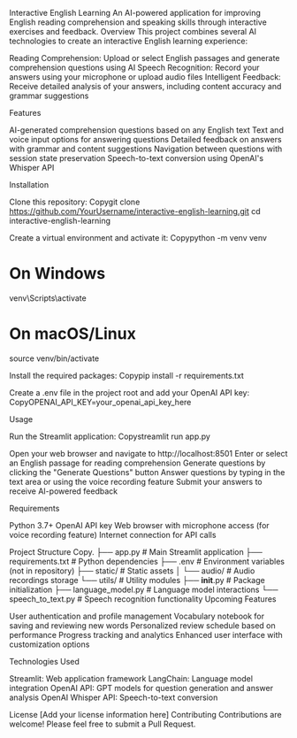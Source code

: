 Interactive English Learning
An AI-powered application for improving English reading comprehension and speaking skills through interactive exercises and feedback.
Overview
This project combines several AI technologies to create an interactive English learning experience:

Reading Comprehension: Upload or select English passages and generate comprehension questions using AI
Speech Recognition: Record your answers using your microphone or upload audio files
Intelligent Feedback: Receive detailed analysis of your answers, including content accuracy and grammar suggestions

Features

AI-generated comprehension questions based on any English text
Text and voice input options for answering questions
Detailed feedback on answers with grammar and content suggestions
Navigation between questions with session state preservation
Speech-to-text conversion using OpenAI's Whisper API

Installation

Clone this repository:
Copygit clone https://github.com/YourUsername/interactive-english-learning.git
cd interactive-english-learning

Create a virtual environment and activate it:
Copypython -m venv venv
# On Windows
venv\Scripts\activate
# On macOS/Linux
source venv/bin/activate

Install the required packages:
Copypip install -r requirements.txt

Create a .env file in the project root and add your OpenAI API key:
CopyOPENAI_API_KEY=your_openai_api_key_here


Usage

Run the Streamlit application:
Copystreamlit run app.py

Open your web browser and navigate to http://localhost:8501
Enter or select an English passage for reading comprehension
Generate questions by clicking the "Generate Questions" button
Answer questions by typing in the text area or using the voice recording feature
Submit your answers to receive AI-powered feedback

Requirements

Python 3.7+
OpenAI API key
Web browser with microphone access (for voice recording feature)
Internet connection for API calls

Project Structure
Copy.
├── app.py                   # Main Streamlit application
├── requirements.txt         # Python dependencies
├── .env                     # Environment variables (not in repository)
├── static/                  # Static assets
│   └── audio/               # Audio recordings storage
└── utils/                   # Utility modules
    ├── __init__.py          # Package initialization
    ├── language_model.py    # Language model interactions
    └── speech_to_text.py    # Speech recognition functionality
Upcoming Features

User authentication and profile management
Vocabulary notebook for saving and reviewing new words
Personalized review schedule based on performance
Progress tracking and analytics
Enhanced user interface with customization options

Technologies Used

Streamlit: Web application framework
LangChain: Language model integration
OpenAI API: GPT models for question generation and answer analysis
OpenAI Whisper API: Speech-to-text conversion

License
[Add your license information here]
Contributing
Contributions are welcome! Please feel free to submit a Pull Request.